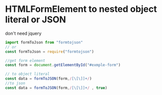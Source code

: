 
# HTMLFormElement to nested object literal or JSON

don't need jquery 

``` javascript
import formToJson from "formtojson"
// or
const formToJson = require("formtojson")

//get form element
const form = document.getElementById("#exmple-form")

// to object literal
const data = formToJSON(form,/[\[\]]+/)
//to json
const data = formToJSON(form,/[\[\]]+/ , true)

```


